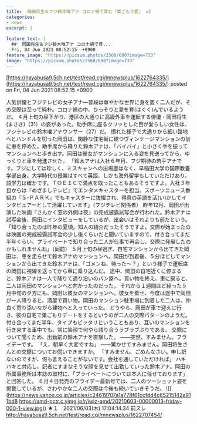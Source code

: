 ```yaml
---
title:  岡田将生＆フジ鈴木唯アナ コロナ禍で育む「巣ごもり愛」 ★2  
categories:
- news
excerpt: |
  
feature_text: |
  ##  岡田将生＆フジ鈴木唯アナ コロナ禍で育...
  Fri, 04 Jun 2021 08:52:15  +0900
feature_image: "https://picsum.photos/2560/600?image=733"
image: "https://picsum.photos/2560/600?image=733"
---
```


[https://hayabusa9.5ch.net/test/read.cgi/mnewsplus/1622764335/](https://hayabusa9.5ch.net/test/read.cgi/mnewsplus/1622764335/)
posted on Fri, 04 Jun 2021 08:52:15  +0900

<!--more-->

人気俳優とフジテレビの女子アナ—普段は華やかな世界に身を置く二人だが、その交際は至って純朴。コロナ禍の中、ひっそりと愛を育(はぐく)んでいるようだ。 ４月上旬の昼下がり、港区の大通りに高級外車を運転する俳優・岡田将生(まさき)（31）の姿があった。助手席に座るクリッとした目が愛らしい女性は、フジテレビの鈴木唯アナウンサー（27）だ。 慣れた様子で大通りから細い路地へとハンドルを切った岡田は、閑静な住宅街に建つヴィンテージマンションの前に車を停めた。助手席から降りた鈴木アナは、「バイバイ」と小さく手を振ってマンションへと歩き出す。岡田は彼女がマンションに入る姿を見送ってから、ゆっくりと車を発進させた。 「鈴木アナは入社６年目、フジ期待の若手アナです。フジにしては珍しく、ミスキャンへの出場歴はなく、早稲田大学の国際教養学部出身。大学時代の授業はすべて英語、しかも海外留学もしていただけあり、語学力は確かです。ＴＯＥＩＣで満点を取ったこともあるそうですよ。入社３年目からは『めざましテレビ』でエンタメキャスターを担当。スポーツニュース番組の『Ｓ-ＰＡＲＫ』でもキャスターに抜擢され、得意の英語を活(い)かしてインタビュアーとして活躍しています」（フジテレビ関係者） 昨年12月、岡田が出演した映画『さんかく窓の外側は夜』の完成披露試写会が行われた。鈴木アナは試写会後、岡田にインタビューをしているが、出会いはそれよりも前だという。 「知り合ったのは昨年の夏頃。知人の紹介だったそうですよ。交際が始まったのは映画の完成披露試写会の少し後くらいだと聞いていますので、付き合ってまだ半年くらい。プライベートで知り合った二人が仕事で再会し、交際に発展したのかもしれませんね」（同前） ５月上旬の昼過ぎ、自宅マンションから出てきた岡田は、車を走らせて鈴木アナのマンションへ。岡田が到着後、５分ほどしてマンションから出てきた鈴木アナは、「ゴメンね、待った〜？」という様子で運転席の岡田に視線を送ってから車に乗り込んだ。 途中、岡田の自宅近くに停まると、鈴木アナは一人で降りて通り沿いのパン屋へ。買い物を終え、車に戻ると、二人は岡田のマンションへと向かったのだった。 それから１週間ほど経った５月中旬の夕方にも、岡田は彼女のマンションへ。彼女を乗せ、今度は途中で岡田が一人降りると、酒屋で買い物。岡田のマンション駐車場に到着した二人は、仲良く寄り添いながら建物へと入っていった。 どうやら、岡田が車で迎えに行き、彼の自宅で巣ごもりデートをするというのが二人の交際パターンのようだ。付き合ってまだ半年、タイプもピッタリということもあり、互いのマンションを行き来する車中でも、常に笑顔で何やら語り合うラブラブぶりである。 交際について聞くため、出勤前の鈴木アナを直撃した。 ——突然、すみません。フライデーです。 「え、朝早く大変ですね」 ——驚かせてすみません。岡田将生さんとの交際についてお伺いできますか。 「すみません、ごめんなさい。申し訳ないのですが、何も言えることがないです。会社を通していただければ」 ハキハキと対応し、記者にすまなそうな顔を見せて出勤していった鈴木アナ。岡田の所属事務所は本誌の取材に、「プライベートについては本人に任せております」と回答した。 ６月４日発売のフライデー最新号では、二人のツーショット姿を掲載しているが、さわやかな二人の交際は今後も続いていきそうだ。 ![](https://news.yahoo.co.jp/articles/c24619707a1a778f61ccfdd4c65215142a911bd8 [https://amd-pctr.c.yimg.jp/r/iwiz-amd/20210603-00000013-friday-000-1-view.jpg)](https://amd-pctr.c.yimg.jp/r/iwiz-amd/20210603-00000013-friday-000-1-view.jpg)) ★１　2021/06/03(木) 17:04:14.34 前スレ http://hayabusa9.5ch.net/test/read.cgi/mnewsplus/1622707454/
